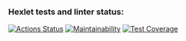 ### Hexlet tests and linter status:
[![Actions Status](https://github.com/AndreyCurious/frontend-project-44/workflows/hexlet-check/badge.svg)](https://github.com/AndreyCurious/frontend-project-44/actions)
[![Maintainability](https://api.codeclimate.com/v1/badges/f3e3b061588284463d8d/maintainability)](https://codeclimate.com/github/AndreyCurious/frontend-project-44/maintainability)
[![Test Coverage](https://api.codeclimate.com/v1/badges/f3e3b061588284463d8d/test_coverage)](https://codeclimate.com/github/AndreyCurious/frontend-project-44/test_coverage)